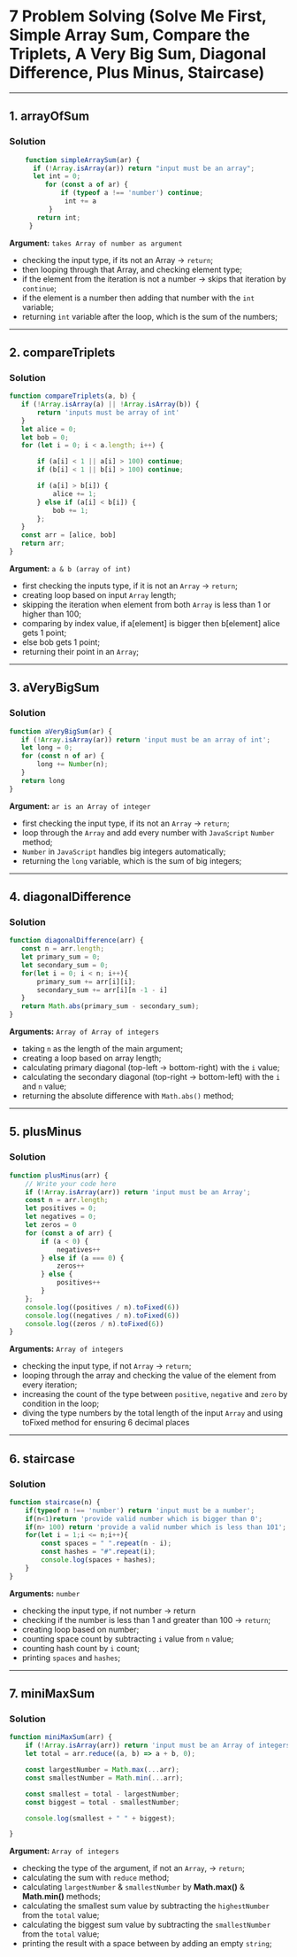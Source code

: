 # 7 Problem Solving (Solve Me First, Simple Array Sum, Compare the Triplets, A Very Big Sum, Diagonal Difference, Plus Minus, Staircase)
---
## 1. arrayOfSum

### Solution
   ```javascript
       function simpleArraySum(ar) {
         if (!Array.isArray(ar)) return "input must be an array";
         let int = 0;
            for (const a of ar) {
                if (typeof a !== 'number') continue;
                 int += a
             }
          return int;
        }
```

**Argument:** `takes Array of number as argument`
 - checking the input type, if its not an Array -> `return`;
 - then looping through that Array, and checking element type;
 - if the element from the iteration is not a number -> skips that iteration by `continue`;
 - if the element is a number then adding that number with the `int` variable;
 - returning `int` variable after the loop, which is the sum of the numbers;

 ---

 ## 2. compareTriplets

 ### Solution
 ```javascript
 function compareTriplets(a, b) {
    if (!Array.isArray(a) || !Array.isArray(b)) {
        return 'inputs must be array of int'
    }
    let alice = 0;
    let bob = 0;
    for (let i = 0; i < a.length; i++) {

        if (a[i] < 1 || a[i] > 100) continue;
        if (b[i] < 1 || b[i] > 100) continue;

        if (a[i] > b[i]) {
            alice += 1;
        } else if (a[i] < b[i]) {
            bob += 1;
        };
    }
    const arr = [alice, bob]
    return arr;
}
```

**Argument:** `a & b (array of int)`
 - first checking the inputs type, if it is not an `Array` -> `return`;
 - creating loop based on input `Array` length;
 - skipping the iteration when element from both `Array` is less than 1 or higher than 100;
 - comparing by index value, if a[element] is bigger then b[element] alice gets 1 point;
 - else bob gets 1 point;
 - returning their point in an `Array`;

 ---

 ## 3. aVeryBigSum

 ### Solution
 ```javascript
 function aVeryBigSum(ar) {
    if (!Array.isArray(ar)) return 'input must be an array of int';
    let long = 0;
    for (const n of ar) {
        long += Number(n);
    }
    return long
}
```
**Argument:** `ar is an Array of integer`
 - first checking the input type, if its not an `Array` -> `return`;
 - loop through the `Array` and add every number with `JavaScript` `Number` method;
 - `Number` in `JavaScript` handles big integers automatically;
 - returning the `long` variable, which is the sum of big integers;

 ---

 ## 4. diagonalDifference

 ### Solution
 ```javascript
 function diagonalDifference(arr) {
    const n = arr.length;
    let primary_sum = 0;
    let secondary_sum = 0;
    for(let i = 0; i < n; i++){
        primary_sum += arr[i][i];
        secondary_sum += arr[i][n -1 - i]
    }
    return Math.abs(primary_sum - secondary_sum);
}
```
**Arguments:** `Array of Array of integers`
 - taking `n` as the length of the main argument;
 - creating a loop based on array length;
 - calculating primary diagonal (top-left -> bottom-right) with the `i` value;
 - calculating the secondary diagonal (top-right -> bottom-left) with the `i` and `n` value;
 - returning the absolute difference with `Math.abs()` method;

---

## 5. plusMinus

### Solution
```javascript
function plusMinus(arr) {
    // Write your code here
    if (!Array.isArray(arr)) return 'input must be an Array';
    const n = arr.length;
    let positives = 0;
    let negatives = 0;
    let zeros = 0
    for (const a of arr) {
        if (a < 0) {
            negatives++
        } else if (a === 0) {
            zeros++
        } else {
            positives++
        }
    };
    console.log((positives / n).toFixed(6))
    console.log((negatives / n).toFixed(6))
    console.log((zeros / n).toFixed(6))
}
```
**Arguments:** `Array of integers`
 - checking the input type, if not `Array` -> `return`;
 - looping through the array and checking the value of the element from every iteration;
 - increasing the count of the type between `positive`, `negative` and `zero` by condition in the loop;
 - diving the type numbers by the total length of the input `Array` and using toFixed method for ensuring 6 decimal places

---

## 6. staircase

### Solution
```javascript
function staircase(n) {
    if(typeof n !== 'number') return 'input must be a number';
    if(n<1)return 'provide valid number which is bigger than 0';
    if(n> 100) return 'provide a valid number which is less than 101';
    for(let i = 1;i <= n;i++){
        const spaces = " ".repeat(n - i);
        const hashes = "#".repeat(i);
        console.log(spaces + hashes);
    }
}
```
**Arguments:** `number`
 - checking the input type, if not number -> return
 - checking if the number is less than 1 and greater than 100 -> `return`;
 - creating loop based on number;
 - counting space count by subtracting `i` value from `n` value;
 - counting hash count by `i` count;
 - printing `spaces` and `hashes`;

---

## 7. miniMaxSum

### Solution
```javascript
function miniMaxSum(arr) {
    if (!Array.isArray(arr)) return 'input must be an Array of integers';
    let total = arr.reduce((a, b) => a + b, 0);

    const largestNumber = Math.max(...arr);
    const smallestNumber = Math.min(...arr);

    const smallest = total - largestNumber;
    const biggest = total - smallestNumber;

    console.log(smallest + " " + biggest);

}
```
**Argument:** `Array of integers`
 - checking the type of the argument, if not an `Array`, -> `return`;
 - calculating the sum with `reduce` method;
 - calculating `largestNumber` & `smallestNumber` by **Math.max()** & **Math.min()** methods;
 - calculating the smallest sum value by subtracting the `highestNumber` from the `total` value;
 - calculating the biggest sum value by subtracting the `smallestNumber` from the `total` value;
 - printing the result with a space between by adding an empty `string`;